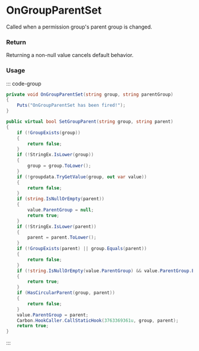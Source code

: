 # OnGroupParentSet
<Badge type="info" text="Permissions"/><Badge type="danger" text="Carbon Compatible"/><Badge type="warning" text="Oxide Compatible"/>
Called when a permission group's parent group is changed.

### Return
Returning a non-null value cancels default behavior.

### Usage
::: code-group
```csharp [Example]
private void OnGroupParentSet(string group, string parentGroup)
{
	Puts("OnGroupParentSet has been fired!");
}
```
```csharp [Source — Carbon.Common @ Oxide.Core.Libraries.Permission]
public virtual bool SetGroupParent(string group, string parent)
{
	if (!GroupExists(group))
	{
		return false;
	}
	if (!StringEx.IsLower(group))
	{
		group = group.ToLower();
	}
	if (!groupdata.TryGetValue(group, out var value))
	{
		return false;
	}
	if (string.IsNullOrEmpty(parent))
	{
		value.ParentGroup = null;
		return true;
	}
	if (!StringEx.IsLower(parent))
	{
		parent = parent.ToLower();
	}
	if (!GroupExists(parent) || group.Equals(parent))
	{
		return false;
	}
	if (!string.IsNullOrEmpty(value.ParentGroup) && value.ParentGroup.Equals(parent))
	{
		return true;
	}
	if (HasCircularParent(group, parent))
	{
		return false;
	}
	value.ParentGroup = parent;
	Carbon.HookCaller.CallStaticHook(3763369361u, group, parent);
	return true;
}

```
:::

